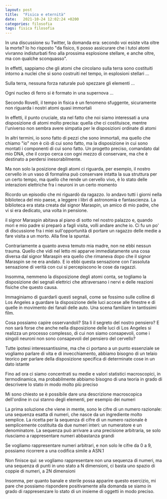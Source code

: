 ```yaml
---
layout: post
title:  "Fisica e eternità"
date:   2021-10-24 12:02:24 +0200
categories: filosofia
tags: fisica filosofia
---
```

In una discussione su Twitter, la domanda era: secondo voi esiste vita oltre la
morte? Io ho risposto "da fisico, ti posso assicurare
che i tutoi atomi vivranno indisturbati fino alla prossima esplosione stellare,
e anche oltre, ma con qualche sconquasso".

In effetti, sappiamo che gli atomi che circolano sulla terra sono costituiti
intorno a nuclei che si sono costruiti nel tempo, in
esplosioni stellari ...

Sulla terra, nessuna forza naturale può spezzare gli elementi ...

Ogni nucleo di ferro si è formato in una supernova ...

Secondo Rovelli, il tempo in fisica è un fenomeno sfuggente, sicuramente non
riguarda i nostri atomi quasi immortali

In effetti, il punto cruciale, sta nel fatto che noi siamo interessati a una
disposizione di atomi molto precisa: quella che ci costituisce, 
mentre l'universo non sembra avere simpatia per le disposizioni ordinate di atomi

In altri termini, io sono fatto di pezzi che sono immortali, ma quello che
chiamo "io" 
non è ciò di cui sono fatto, ma la disposizione in cui sono montati i
componenti di cui
sono fatto. Un progetto preciso, comandato dal mio DNA, che il corpo cerca con
ogni mezzo di conservare, ma che è destinato a perdersi inesorabilmente.

Ma non solo la posizione degli atomi ci riguarda, per esempio, il nostro
cervello in un vaso di formalina può conservare intatta la sua struttura per
un certo tempo, ma quello che rende un cervello vivo, è lo stato delle
interazioni elettriche fra i neuroni in un certo momento

Ricordo un episodio che mi riguardò da ragazzo. Io andavo tutti i giorni nella
biblioteca del mio paese, a leggere i libri di astronomia e fantascienza. La
biblioteca era stata creata dal signor Maraspin, un amico di mio padre, che vi
si era dedicato, una volta in pensione.

il signor Maraspin abitava al piano di sotto nel nostro palazzo e, quando morì
e 
mio padre si preparò a fagli visita, volli andare anche io. Ci fu un po' di
discussione
fra i miei sull'opportunità di portare un ragazzo delle medie a fare visita a un
morto. Alla fine la spuntai.

Contrariamente a quanto aveva temuto mia madre, non ne ebbi nessun trauma.
Quello
che vidi nel letto mi apparve immediatamente una cosa diversa dal signor
Maraspin
era quello che rimaneva dopo che il signor Maraspin se ne era andato. E io ebbi
questa
sensazione con l'assoluta sensazione di verità con cui si percepiscono le cose da
ragazzi.

Insomma, nemmeno la disposizione degli atomi conta, se togliamo la disposizione
dei segnali elettrici che attraversano i nervi e delle reazioni fisiche che
questo causa.

Immaginiamo di guardarli questi segnali, come se fossimo sulle colline di Los
Angeles a guardare la disposizione delle luci accese alle finestre e di quelle
in movimento 
dei fanali delle auto. Una scena familiare in tantissimi film.

Cosa possiamo capire osservandoli? Sta lì il segreto del nostro pensiero? E non
sarà
forse che anche nella disposizione delle luci di Los Angeles si realizza un
processo
complesso, di cui non siamo consapevoli, come i singoli neuroni non sono
consapevoli
del pensiero del cervello?

Tutte ipotesi interessantissime, ma che ci portano a un punto essenziale se
vogliamo parlare di vita e di invecchiamento, abbiamo bisogno di un telaio
teorico per parlare della disposizione specifica di determinate
cose in un dato istante

Fino ad ora ci siamo concentrati su medie e valori statistici macroscopici, in
termodinamica, ma probabilmente abbiamo bisogno di una teoria in
grado di descrivere lo stato in modo molto più preciso

Mi sono chiesto se è possibile dare una descrizione macroscopica dell'ordine in
cui stanno degli elementi, per esempio dei numeri

La prima soluzione che viene in mente, sono le cifre di un numero razionale:
una sequenza esatta di numeri, che nasce da un ingrediente molto semplice. 
La ricetta per la sequenza di cifre di un numero razionale è semplicemente
costituita da due numeri interi: un numeratore e un denominatore. La sequenza
può arrivare a una precisione arbitraria, se solo riusciamo a rappresentare
numeri abbastanza grandi

Se vogliamo rappresentare numeri arbitrari, e non solo le cifre da 0 a 9,
possiamo ricorrere a una codifica simile a ASN.1

Non finisce qui: se vogliamo rappresentare non una sequenza di numeri, ma una
sequenza di punti in uno stato a N dimensioni, ci basta uno spazio di coppie di
numeri, a 2N dimensioni

Insomma, per quanto banale e sterile possa apparire questo esercizio, mi pare
che possiamo rispondere positivamente alla domanda se siamo in grado di
rappresenzare lo stato di un insieme di oggetti in modo preciso.
